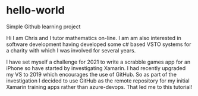# hello-world
Simple Github learning project

Hi I am Chris and I tutor mathematics on-line. I am am also interested in software development having developed some c# based VSTO systems for a charity with which I was involved for several years. 

I have set myself a challenge for 2021 to write a scrabble games app for an iPhone so have started by investigating Xamarin.
I had recently upgraded my VS to 2019 which encourages the use of GitHub. So as part of the investigation I decided to use GitHub as the remote repository for my initial Xamarin training apps rather than azure-devops. 
That led me to this tutorial!
